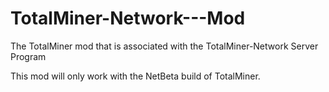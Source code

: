 # TotalMiner-Network---Mod

The TotalMiner mod that is associated with the TotalMiner-Network Server Program

This mod will only work with the NetBeta build of TotalMiner.
